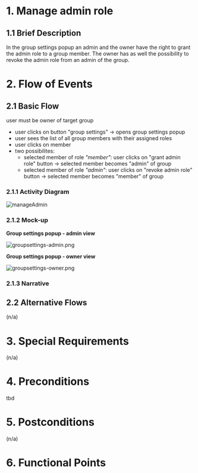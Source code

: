 ﻿# 1. Manage admin role

## 1.1 Brief Description
In the group settings popup an admin and the owner have the right to grant the admin role to a group member. The owner has as well the possibility to revoke the admin role from an admin of the group. 

# 2. Flow of Events
## 2.1 Basic Flow
user must be owner of target group
- user clicks on button "group settings" -> opens group settings popup
- user sees the list of all group members with their assigned roles
- user clicks on member
- two possibilites:
    - selected member of role *"member"*: user clicks on "grant admin role" button -> selected member becomes "admin" of group
    - selected member of role *"admin"*: user clicks on "revoke admin role" button -> selected member becomes "member" of group
### 2.1.1 Activity Diagram
![manageAdmin](https://raw.githubusercontent.com/placetobeer/ptb-documentation/master/use-cases/manage_group_memberships/activityDiagrams/grant_admin)

### 2.1.2 Mock-up
**Group settings popup - admin view**

![groupsettings-admin.png](https://github.com/placetobeer/ptb-documentation/blob/master/use-cases/ui-mockups/groupsettings-admin.png?raw=true)

**Group settings popup - owner view**

![groupsettings-owner.png](https://github.com/placetobeer/ptb-documentation/blob/master/use-cases/ui-mockups/groupsettings-owner.png?raw=true)
### 2.1.3 Narrative

## 2.2 Alternative Flows
(n/a)

# 3. Special Requirements
(n/a)

# 4. Preconditions
tbd

# 5. Postconditions
(n/a)
 
# 6. Functional Points
